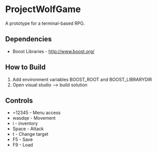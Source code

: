 # ProjectWolfGame
A prototype for a terminal-based RPG.

## Dependencies
* Boost Libraries - http://www.boost.org/

## How to Build
1. Add environment variables BOOST_ROOT and BOOST_LIBRARYDIR
2. Open visual studio --> build solution

## Controls

* ~12345 - Menu access
* wasdqe - Movement
* i - inventory
* Space - Attack
* t - Change target
* F5 - Save
* F9 - Load
